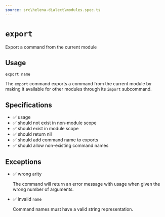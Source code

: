 ```yaml
---
source: src\helena-dialect\modules.spec.ts
---
```

# <a id="export"></a>`export`

Export a command from the current module

## Usage

```lna
export name
```

The `export` command exports a command from the current module by
making it available for other modules through its `import` subcommand.


## <a id="export-specifications"></a>Specifications

- ✅ usage
- ✅ should not exist in non-module scope
- ✅ should exist in module scope
- ✅ should return nil
- ✅ should add command name to exports
- ✅ should allow non-existing command names

## <a id="export-exceptions"></a>Exceptions

- ✅ wrong arity

  The command will return an error message with usage when given the
  wrong number of arguments.

- ✅ invalid `name`

  Command names must have a valid string representation.


